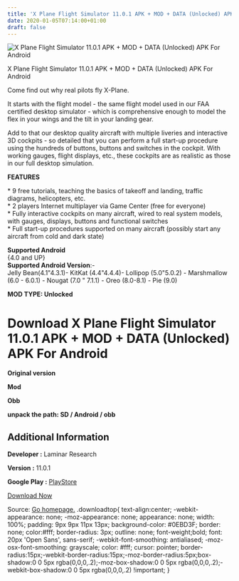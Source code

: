 ```yaml
---
title: 'X Plane Flight Simulator 11.0.1 APK + MOD + DATA (Unlocked) APK For Android'
date: 2020-01-05T07:14:00+01:00
draft: false
---
```


![X Plane Flight Simulator 11.0.1 APK + MOD + DATA (Unlocked) APK For Android](https://i0.wp.com/apkhome.net/wp-content/uploads/2020/01/X-Plane-Flight-Simulator-11.0.1-APK-MOD-DATA-Unlocked.png "X Plane Flight Simulator 11.0.1 APK + MOD + DATA (Unlocked) APK For Android")

  

X Plane Flight Simulator 11.0.1 APK + MOD + DATA (Unlocked) APK For Android

Come find out why real pilots fly X-Plane.

It starts with the flight model - the same flight model used in our FAA certified desktop simulator - which is comprehensive enough to model the flex in your wings and the tilt in your landing gear.

Add to that our desktop quality aircraft with multiple liveries and interactive 3D cockpits - so detailed that you can perform a full start-up procedure using the hundreds of buttons, buttons and switches in the cockpit. With working gauges, flight displays, etc., these cockpits are as realistic as those in our full desktop simulation.

**FEATURES**

\* 9 free tutorials, teaching the basics of takeoff and landing, traffic diagrams, helicopters, etc.  
\* 2 players Internet multiplayer via Game Center (free for everyone)  
\* Fully interactive cockpits on many aircraft, wired to real system models, with gauges, displays, buttons and functional switches  
\* Full start-up procedures supported on many aircraft (possibly start any aircraft from cold and dark state)

**Supported Android**  
{4.0 and UP}  
**Supported Android Version**:-  
Jelly Bean(4.1"4.3.1)- KitKat (4.4"4.4.4)- Lollipop (5.0"5.0.2) - Marshmallow (6.0 - 6.0.1) - Nougat (7.0 " 7.1.1) - Oreo (8.0-8.1) - Pie (9.0)

**MOD TYPE: Unlocked**

Download X Plane Flight Simulator 11.0.1 APK + MOD + DATA (Unlocked) APK For Android
====================================================================================

**Original version**

**Mod**

**Obb**

**unpack the path: SD / Android / obb**

Additional Information
----------------------

**Developer :** Laminar Research

**Version :** 11.0.1

**Google Play :** [PlayStore](https://play.google.com/store/apps/details?id=com.laminarresearch.x_plane10)

  

[Download Now](https://store4app.co/post/x-plane-flight-simulator-11-0-1-apk-mod-data-unlocked-apk-for-android_1578149742)

  
Source: [Go homepage.](https://store4app.co/post/x-plane-flight-simulator-11-0-1-apk-mod-data-unlocked-apk-for-android_1578149742) .downloadtop{ text-align:center; -webkit-appearance: none; -moz-appearance: none; appearance: none; width: 100%; padding: 9px 9px 11px 13px; background-color: #0EBD3F; border: none; color:#fff; border-radius: 3px; outline: none; font-weight;bold; font: 20px 'Open Sans', sans-serif; -webkit-font-smoothing: antialiased; -moz-osx-font-smoothing: grayscale; color: #fff; cursor: pointer; border-radius:15px;-webkit-border-radius:15px;-moz-border-radius:5px;box-shadow:0 0 5px rgba(0,0,0,.2);-moz-box-shadow:0 0 5px rgba(0,0,0,.2);-webkit-box-shadow:0 0 5px rgba(0,0,0,.2) !important; }